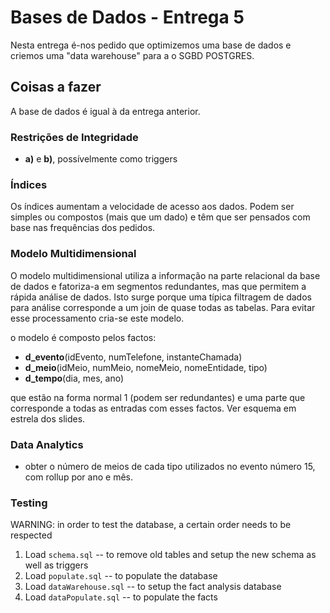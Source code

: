 # Bases de Dados - Entrega 5

Nesta entrega é-nos pedido que optimizemos uma base de dados e criemos uma "data warehouse" para a o SGBD POSTGRES.



## Coisas  a fazer

A base de dados é igual à da entrega anterior.

### Restrições de Integridade

* **a)** e **b)**, possívelmente como triggers

### Índices

Os índices aumentam a velocidade de acesso aos dados. Podem ser simples ou compostos (mais que um dado) e têm que ser pensados com base nas frequências dos pedidos.

### Modelo Multidimensional

O modelo multidimensional utiliza a informação na parte relacional da base de dados e fatoriza-a em segmentos redundantes, mas que permitem a rápida análise de dados. Isto surge porque uma típica filtragem de dados para análise corresponde a um join de quase todas as tabelas. Para evitar esse processamento cria-se este modelo.

o modelo é composto pelos factos:

* **d_evento**(idEvento, numTelefone, instanteChamada)
* **d_meio**(idMeio, numMeio, nomeMeio, nomeEntidade, tipo)
* **d_tempo**(dia, mes, ano)

que estão na forma normal 1 (podem ser redundantes) e uma parte que corresponde a todas as entradas com esses factos. Ver esquema em estrela dos slides.


### Data Analytics

* obter o número de meios de cada tipo utilizados no evento número 15, com
  rollup por ano e mês.


### Testing
WARNING: in order to test the database, a certain order needs to be respected
1. Load `schema.sql`   -- to remove old tables and setup the new schema as well as triggers
3. Load `populate.sql` -- to populate the database
4. Load `dataWarehouse.sql` -- to setup the fact analysis database
5. Load `dataPopulate.sql`  -- to populate the facts
